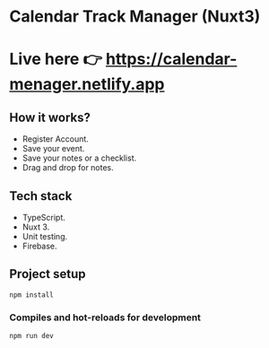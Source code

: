 # Calendar Track Manager (Nuxt3)
# Live here 👉 https://calendar-menager.netlify.app

## How it works?
 - Register Account.
 - Save your event.
 - Save your notes or a checklist.
 - Drag and drop for notes.

## Tech stack
  - TypeScript.
  - Nuxt 3.
  - Unit testing.
  - Firebase.


## Project setup
```
npm install
```

### Compiles and hot-reloads for development
```
npm run dev
```